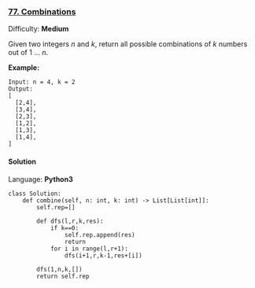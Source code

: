 ### [77\. Combinations](https://leetcode.com/problems/combinations/)

Difficulty: **Medium**


Given two integers _n_ and _k_, return all possible combinations of _k_ numbers out of 1 ... _n_.

**Example:**

```
Input: n = 4, k = 2
Output:
[
  [2,4],
  [3,4],
  [2,3],
  [1,2],
  [1,3],
  [1,4],
]
```


#### Solution

Language: **Python3**

```python3
class Solution:
    def combine(self, n: int, k: int) -> List[List[int]]:
        self.rep=[]
        
        def dfs(l,r,k,res):
            if k==0:
                self.rep.append(res)
                return
            for i in range(l,r+1):
                dfs(i+1,r,k-1,res+[i])
        
        dfs(1,n,k,[])
        return self.rep
```